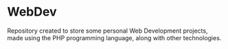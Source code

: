 # WebDev
Repository created to store some personal Web Development projects, made using the PHP programming language, along with other technologies.
